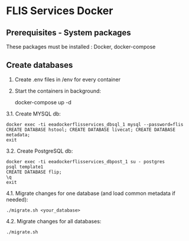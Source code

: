 FLIS Services Docker
=====================



Prerequisites - System packages
-------------------------------

These packages must be installed : Docker, docker-compose


Create databases
--------------------


1. Create .env files in /env for every container


2. Start the containers in background:


    docker-compose up -d


3.1. Create MYSQL db:


    docker exec -ti eeadockerflisservices_dbsql_1 mysql --password=flis
    CREATE DATABASE hstool; CREATE DATABASE livecat; CREATE DATABASE metadata;
    exit


3.2. Create PostgreSQL db:


    docker exec -ti eeadockerflisservices_dbpost_1 su - postgres
    psql template1
    CREATE DATABASE flip;
    \q
    exit


4.1. Migrate changes for one database (and load common metadata if needed):


    ./migrate.sh <your_database>


4.2. Migrate changes for all databases:


    ./migrate.sh
